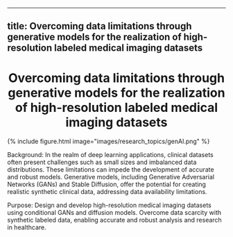 
---
title: Overcoming data limitations through generative models for the realization of high-resolution labeled medical imaging datasets
---

# <center><i class="Overcoming data limitations through generative models for the realization of high-resolution labeled medical imaging datasets"></i>Overcoming data limitations through generative models for the realization of high-resolution labeled medical imaging datasets</center>

{%
  include figure.html
  image="images/research_topics/genAI.png"
%}

Background: In the realm of deep learning applications, clinical datasets often present challenges such as small sizes and imbalanced data distributions. These limitations can impede the development of accurate and robust models. Generative models, including Generative Adversarial Networks (GANs) and Stable Diffusion, offer the potential for creating realistic synthetic clinical data, addressing data availability limitations.

Purpose: Design and develop high-resolution medical imaging datasets using conditional GANs and diffusion models. Overcome data scarcity with synthetic labeled data, enabling accurate and robust analysis and research in healthcare.
